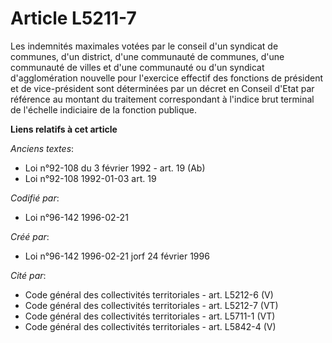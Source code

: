 # Article L5211-7

Les indemnités maximales votées par le conseil d'un syndicat de communes, d'un district, d'une communauté de communes, d'une
communauté de villes et d'une communauté ou d'un syndicat d'agglomération nouvelle pour l'exercice effectif des fonctions de
président et de vice-président sont déterminées par un décret en Conseil d'Etat par référence au montant du traitement
correspondant à l'indice brut terminal de l'échelle indiciaire de la fonction publique.

**Liens relatifs à cet article**

_Anciens textes_:

  - Loi n°92-108 du 3 février 1992 - art. 19 (Ab)
  - Loi n°92-108 1992-01-03  art. 19

_Codifié par_:

  - Loi n°96-142 1996-02-21

_Créé par_:

  - Loi n°96-142 1996-02-21 jorf 24 février 1996

_Cité par_:

  - Code général des collectivités territoriales - art. L5212-6 (V)
  - Code général des collectivités territoriales - art. L5212-7 (VT)
  - Code général des collectivités territoriales - art. L5711-1 (VT)
  - Code général des collectivités territoriales - art. L5842-4 (V)
